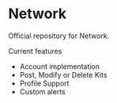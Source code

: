 # Network
Official repository for Network.
<br>


Current features
* Account implementation
* Post, Modify or Delete Kits
* Profile Support
* Custom alerts
  
